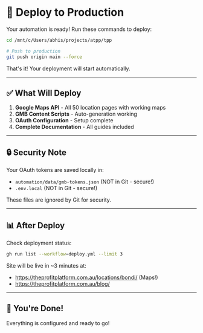 # 🚀 Deploy to Production

Your automation is ready! Run these commands to deploy:

```bash
cd /mnt/c/Users/abhis/projects/atpp/tpp

# Push to production
git push origin main --force
```

That's it! Your deployment will start automatically.

---

## ✅ What Will Deploy

1. **Google Maps API** - All 50 location pages with working maps
2. **GMB Content Scripts** - Auto-generation working
3. **OAuth Configuration** - Setup complete
4. **Complete Documentation** - All guides included

---

## 🔒 Security Note

Your OAuth tokens are saved locally in:
- `automation/data/gmb-tokens.json` (NOT in Git - secure!)
- `.env.local` (NOT in Git - secure!)

These files are ignored by Git for security.

---

## 📊 After Deploy

Check deployment status:
```bash
gh run list --workflow=deploy.yml --limit 3
```

Site will be live in ~3 minutes at:
- https://theprofitplatform.com.au/locations/bondi/ (Maps!)
- https://theprofitplatform.com.au/blog/

---

## 🎉 You're Done!

Everything is configured and ready to go!
